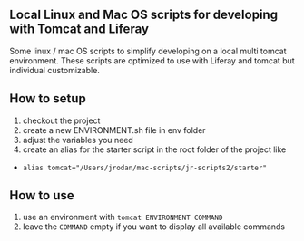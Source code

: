 ## Local Linux and Mac OS scripts for developing with Tomcat and Liferay

Some linux / mac OS scripts to simplify developing on a local multi tomcat environment. 
These scripts are optimized to use with Liferay and tomcat but individual customizable.

## How to setup

1. checkout the project
2. create a new ENVIRONMENT.sh file in env folder
3. adjust the variables you need
4. create an alias for the starter script in the root folder of the project like
 * `alias tomcat="/Users/jrodan/mac-scripts/jr-scripts2/starter"`

## How to use

1. use an environment with `tomcat ENVIRONMENT COMMAND`
2. leave the `COMMAND` empty if you want to display all available commands
